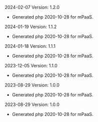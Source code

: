 2024-02-07 Version: 1.2.0
- Generated php 2020-10-28 for mPaaS.

2024-01-19 Version: 1.1.2
- Generated php 2020-10-28 for mPaaS.

2024-01-18 Version: 1.1.1
- Generated php 2020-10-28 for mPaaS.

2023-12-05 Version: 1.1.0
- Generated php 2020-10-28 for mPaaS.

2023-08-29 Version: 1.0.0
- Generated php 2020-10-28 for mPaaS.

2023-08-29 Version: 1.0.0
- Generated php 2020-10-28 for mPaaS.

